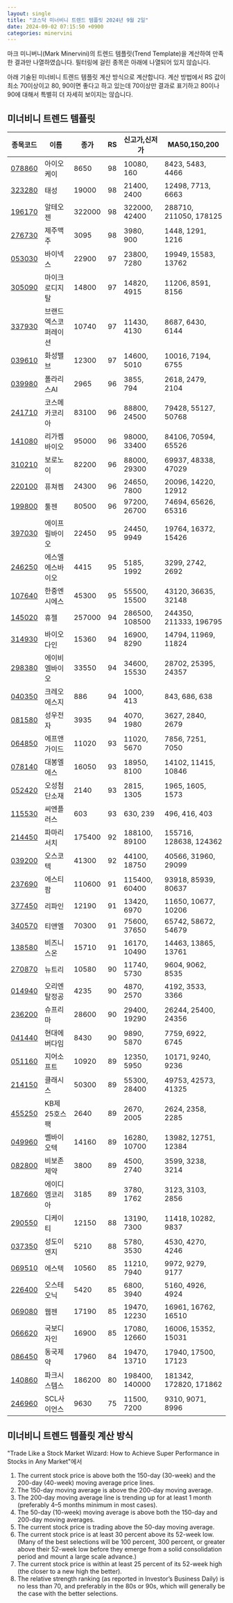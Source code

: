 ```yaml
---
layout: single
title: "코스닥 미너비니 트렌드 템플릿 2024년 9월 2일"
date: 2024-09-02 07:15:50 +0900
categories: minervini
---
```

마크 미니버니(Mark Minervini)의 트렌드 템플릿(Trend Template)을 계산하여 만족한 결과만 나열하였습니다. 필터링에 걸린 종목은 아래에 나열되어 있지 않습니다.

아래 기술된 미너비니 트렌드 템플릿 계산 방식으로 계산합니다. 계산 방법에서 RS 값이 최소 70이상이고 80, 90이면 좋다고 하고 있는데 70이상만 결과로 표기하고 80이나 90에 대해서 특별히 더 자세히 보이지는 않습니다.

## 미너비니 트렌드 템플릿

|종목코드|이름|종가|RS|신고가,신저가|MA50,150,200|
|------|---|---|--|---------|------------|
|[078860](https://finance.daum.net/quotes/A078860)|아이오케이|8650|98|10080, 160|8423, 5483, 4466|
|[323280](https://finance.daum.net/quotes/A323280)|태성|19000|98|21400, 2400|12498, 7713, 6663|
|[196170](https://finance.daum.net/quotes/A196170)|알테오젠|322000|98|322000, 42400|288710, 211050, 178125|
|[276730](https://finance.daum.net/quotes/A276730)|제주맥주|3095|98|3980, 900|1448, 1291, 1216|
|[053030](https://finance.daum.net/quotes/A053030)|바이넥스|22900|97|23800, 7280|19949, 15583, 13762|
|[305090](https://finance.daum.net/quotes/A305090)|마이크로디지탈|14800|97|14820, 4915|11206, 8591, 8156|
|[337930](https://finance.daum.net/quotes/A337930)|브랜드엑스코퍼레이션|10740|97|11430, 4130|8687, 6430, 6144|
|[039610](https://finance.daum.net/quotes/A039610)|화성밸브|12300|97|14600, 5010|10016, 7194, 6755|
|[039980](https://finance.daum.net/quotes/A039980)|폴라리스AI|2965|96|3855, 794|2618, 2479, 2104|
|[241710](https://finance.daum.net/quotes/A241710)|코스메카코리아|83100|96|88800, 24500|79428, 55127, 50768|
|[141080](https://finance.daum.net/quotes/A141080)|리가켐바이오|95000|96|98000, 33400|84106, 70594, 65526|
|[310210](https://finance.daum.net/quotes/A310210)|보로노이|82200|96|88000, 29300|69937, 48338, 47029|
|[220100](https://finance.daum.net/quotes/A220100)|퓨쳐켐|24300|96|24650, 7800|20096, 14220, 12912|
|[199800](https://finance.daum.net/quotes/A199800)|툴젠|80500|96|97200, 26700|74694, 65626, 65316|
|[397030](https://finance.daum.net/quotes/A397030)|에이프릴바이오|22450|95|24450, 9949|19764, 16372, 15426|
|[246250](https://finance.daum.net/quotes/A246250)|에스엘에스바이오|4415|95|5185, 1992|3299, 2742, 2692|
|[107640](https://finance.daum.net/quotes/A107640)|한중엔시에스|45300|95|55500, 15500|43120, 36635, 32148|
|[145020](https://finance.daum.net/quotes/A145020)|휴젤|257000|94|286500, 108500|244350, 211333, 196795|
|[314930](https://finance.daum.net/quotes/A314930)|바이오다인|15360|94|16900, 8290|14794, 11969, 11824|
|[298380](https://finance.daum.net/quotes/A298380)|에이비엘바이오|33550|94|34600, 15530|28702, 25395, 24357|
|[040350](https://finance.daum.net/quotes/A040350)|크레오에스지|886|94|1000, 413|843, 686, 638|
|[081580](https://finance.daum.net/quotes/A081580)|성우전자|3935|94|4070, 1980|3627, 2840, 2679|
|[064850](https://finance.daum.net/quotes/A064850)|에프앤가이드|11020|93|11020, 5670|7856, 7251, 7050|
|[078140](https://finance.daum.net/quotes/A078140)|대봉엘에스|16050|93|18950, 8100|14102, 11415, 10846|
|[052420](https://finance.daum.net/quotes/A052420)|오성첨단소재|2140|93|2815, 1305|1965, 1605, 1573|
|[115530](https://finance.daum.net/quotes/A115530)|씨엔플러스|603|93|630, 239|496, 416, 403|
|[214450](https://finance.daum.net/quotes/A214450)|파마리서치|175400|92|188100, 89100|155716, 128638, 124362|
|[039200](https://finance.daum.net/quotes/A039200)|오스코텍|41300|92|44100, 18750|40566, 31960, 29099|
|[237690](https://finance.daum.net/quotes/A237690)|에스티팜|110600|91|115400, 60400|93918, 85939, 80637|
|[377450](https://finance.daum.net/quotes/A377450)|리파인|12190|91|13420, 6970|11650, 10677, 10206|
|[340570](https://finance.daum.net/quotes/A340570)|티앤엘|70300|91|75600, 37650|65742, 58672, 54679|
|[138580](https://finance.daum.net/quotes/A138580)|비즈니스온|15710|91|16170, 10490|14463, 13865, 13761|
|[270870](https://finance.daum.net/quotes/A270870)|뉴트리|10580|90|11740, 5730|9604, 9062, 8535|
|[014940](https://finance.daum.net/quotes/A014940)|오리엔탈정공|4235|90|4870, 2570|4192, 3533, 3366|
|[236200](https://finance.daum.net/quotes/A236200)|슈프리마|28600|90|29400, 19290|26244, 25400, 24356|
|[041440](https://finance.daum.net/quotes/A041440)|현대에버다임|8430|90|9890, 5870|7759, 6922, 6745|
|[051160](https://finance.daum.net/quotes/A051160)|지어소프트|10920|89|12350, 5950|10171, 9240, 9236|
|[214150](https://finance.daum.net/quotes/A214150)|클래시스|50300|89|55300, 28400|49753, 42573, 41325|
|[455250](https://finance.daum.net/quotes/A455250)|KB제25호스팩|2640|89|2670, 2005|2624, 2358, 2285|
|[049960](https://finance.daum.net/quotes/A049960)|쎌바이오텍|14160|89|16280, 10700|13982, 12751, 12384|
|[082800](https://finance.daum.net/quotes/A082800)|비보존 제약|3800|89|4500, 2740|3599, 3238, 3214|
|[187660](https://finance.daum.net/quotes/A187660)|에이디엠코리아|3185|89|3780, 1762|3123, 3103, 2856|
|[290550](https://finance.daum.net/quotes/A290550)|디케이티|12150|88|13190, 7300|11418, 10282, 9837|
|[037350](https://finance.daum.net/quotes/A037350)|성도이엔지|5210|88|5780, 3530|4530, 4270, 4246|
|[069510](https://finance.daum.net/quotes/A069510)|에스텍|10560|85|11210, 7940|9972, 9279, 9177|
|[226400](https://finance.daum.net/quotes/A226400)|오스테오닉|5420|85|6800, 3940|5160, 4926, 4924|
|[069080](https://finance.daum.net/quotes/A069080)|웹젠|17190|85|19470, 12230|16961, 16762, 16510|
|[066620](https://finance.daum.net/quotes/A066620)|국보디자인|16900|85|17080, 12660|16006, 15352, 15031|
|[086450](https://finance.daum.net/quotes/A086450)|동국제약|17960|84|19470, 13710|17940, 17500, 17123|
|[140860](https://finance.daum.net/quotes/A140860)|파크시스템스|186200|80|198400, 140000|181342, 172820, 171862|
|[246960](https://finance.daum.net/quotes/A246960)|SCL사이언스|9630|75|11500, 7200|9310, 9071, 8996|

## 미너비니 트렌드 템플릿 계산 방식

"Trade Like a Stock Market Wizard: How to Achieve Super Performance in Stocks in Any Market"에서

 1. The current stock price is above both the 150-day (30-week) and the 200-day (40-week) moving average price lines.
 1. The 150-day moving average is above the 200-day moving average.
 1. The 200-day moving average line is trending up for at least 1 month (preferably 4–5 months minimum in most cases).
 1. The 50-day (10-week) moving average is above both the 150-day and 200-day moving averages.
 1. The current stock price is trading above the 50-day moving average.
 1. The current stock price is at least 30 percent above its 52-week low. (Many of the best selections will be 100 percent, 300 percent, or greater above their 52-week low before they emerge from a solid consolidation period and mount a large scale advance.)
 1. The current stock price is within at least 25 percent of its 52-week high (the closer to a new high the better).
 1. The relative strength ranking (as reported in Investor’s Business Daily) is no less than 70, and preferably in the 80s or 90s, which will generally be the case with the better selections.

